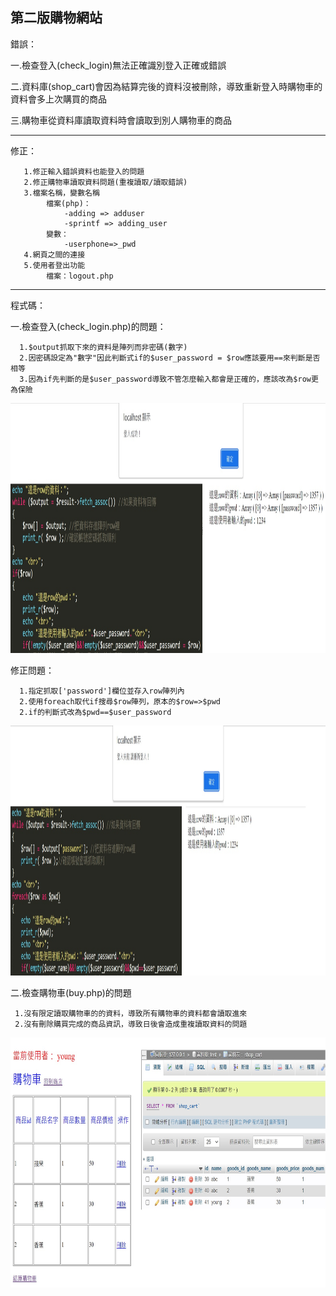 第二版購物網站
-----------------------------------------------------------------------------------------------------
錯誤：

一.檢查登入(check_login)無法正確識別登入正確或錯誤

二.資料庫(shop_cart)會因為結算完後的資料沒被刪除，導致重新登入時購物車的資料會多上次購買的商品

三.購物車從資料庫讀取資料時會讀取到別人購物車的商品

-----------------------------------------------------------------------------------------------------
修正：      
        
       1.修正輸入錯誤資料也能登入的問題
       2.修正購物車讀取資料問題(重複讀取/讀取錯誤)
       3.檔案名稱，變數名稱
            檔案(php)：
                -adding => adduser
                -sprintf => adding_user
            變數：
                -userphone=>_pwd
       4.網頁之間的連接
       5.使用者登出功能
            檔案：logout.php

-----------------------------------------------------------------------------------------------------
程式碼：

一.檢查登入(check_login.php)的問題：

      1.$output抓取下來的資料是陣列而非密碼(數字)
      2.因密碼設定為"數字"因此判斷式if的$user_password = $row應該要用==來判斷是否相等
      3.因為if先判斷的是$user_password導致不管怎麼輸入都會是正確的，應該改為$row更為保險
      
<img src="https://github.com/tank11110/young/blob/master/%E5%9C%96%E7%89%87/pwd_error.jpg" height='400' weight='1000'>

修正問題：
     
      1.指定抓取['password']欄位並存入row陣列內
      2.使用foreach取代if搜尋$row陣列，原本的$row=>$pwd
      2.if的判斷式改為$pwd==$user_password

<img src="https://github.com/tank11110/young/blob/master/%E5%9C%96%E7%89%87/pwd_correct.jpg" height='400' weight='1100'>


二.檢查購物車(buy.php)的問題

     1.沒有限定讀取購物車的的資料，導致所有購物車的資料都會讀取進來
     2.沒有刪除購買完成的商品資訊，導致日後會造成重複讀取資料的問題
     

<img src="https://github.com/tank11110/young/blob/master/%E5%9C%96%E7%89%87/buy_error.jpg" height='400' weight='1100'>
      
